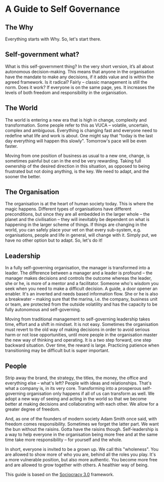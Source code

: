 # A Guide to Self Governance

## The Why

Everything starts with Why. So, let's start there.

## Self-government what?

What is this self-government thing? In the very short version, it’s all about autonomous decision-making. This means that anyone in the organisation have the mandate to make any decisions, if it adds value and is within the agreed framework. Is it radical? Fairly – classic management is still the norm. Does it work? If everyone is on the same page, yes. It increases the levels of both freedom and responsibility in the organisation.

## The World

The world is entering a new era that is high in change, complexity and transformation. Some people refer to this as VUCA – volatile, uncertain, complex and ambiguous. Everything is changing fast and everyone need to redefine what life and work is about. One might say that "today is the last day everything will happen this slowly". Tomorrow's pace will be even faster.

Moving from one position of business as usual to a new one, change, is sometimes painful but can in the end be very rewarding. Taking full ownership of the desired direction in this situation, as opposed to being frustrated but not doing anything, is the key. We need to adapt, and the sooner the better.

## The Organisation

The organisation is at the heart of human society today. This is where the magic happens. Different types of organisations have different preconditions, but since they are all embedded in the larger whole – the planet and the civilisation – they will inevitably be dependent on what is happening in the larger scheme of things. If things are changing in the world, you can safely place your vet on that every sub-system, e.g. organisations, people and life in general, will change with it. Simply put, we have no other option but to adapt. So, let's do it!

## Leadership

In a fully self-governing organisation, the manager is transformed into a leader. The difference between a manager and a leader is profound – the manager makes decisions and controls the outcome whereas the leader, she or he, is more of a mentor and a facilitator. Someone who's wisdom you seek when you need to make a difficult decision. A guide, a door opener an enabler. It's an inverted and needs based information flow. She or he is also a breakwater – making sure that the marina, i.e. the company, business unit or team, are protected from the outside volatility and has the capacity to be fully autonomous and self-governing.

Moving from traditional management to self-governing leadership takes time, effort and a shift in mindset. It is not easy. Sometimes the organisation must revert to the old way of making decisions in order to avoid serious harm or not lose opportunities, until more people in the organisation master the new way of thinking and operating. It is a two step forward, one step backward situation. Over time, the reward is large. Practicing patience when transitioning may be difficult but is super important.

## People

Strip away the brand, the strategy, the titles, the money, the office and everything else – what's left? People with ideas and relationships. That's what a company is, in its very core. Transforming into a prosperous self-governing organisation only happens if all of us can transform as well. We adopt a new way of seeing and acting in the world so that we become better at making decisions and collaborating with each other. We allow for a greater degree of freedom.

And, as one of the founders of modern society Adam Smith once said, with freedom comes responsibility. Sometimes we forget the latter part. We want the bun without the raisins. Gotta have the raisins though. Self-leadership is a way to help everyone in the organisation being more free and at the same time take more responsibility – for yourself and the whole.

In short, everyone is invited to be a grown up. We call this "wholeness". You are allowed to show more of who you are, behind all the roles you play. It's a more vulnerable position, but also more authentic. You become more free and are allowed to grow together with others. A healthier way of being.

This guide is based on the [Sociocracy 3.0](https://sociocracy30.org/) framework.

